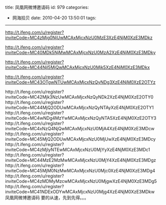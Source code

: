title: 凤凰网微博邀请码
id: 979
categories:
  - 网海拾贝
date: 2010-04-20 13:50:01
tags:
---

http://t.ifeng.com/u/register?inviteCode=MC4zMjg0NjUwMCAxMjcxNzU0MzE3XzE4NjM0XzE3MDkz

http://t.ifeng.com/u/register?inviteCode=MC40MDk5NjMwMCAxMjcxNzU0MzA2XzE4NjM0XzE3MDky

http://t.ifeng.com/u/register?inviteCode=MC44NjI5MjQwMCAxMjcxNzU0Mjk5XzE4NjM0XzE3MDkx

http://t.ifeng.com/u/register?inviteCode=MC43OTgwNTUwMCAxMjcxNzQyNDg3XzE4NjM0XzE2OTYz
<div id="_mcePaste">http://t.ifeng.com/u/register?inviteCode=MC42Mjk3NzUwMCAxMjcxNzQyNDk2XzE4NjM0XzE2OTY0</div>
<div></div>
<div id="_mcePaste">http://t.ifeng.com/u/register?inviteCode=MC44MjQ2ODUwMCAxMjcxNzQyNTAyXzE4NjM0XzE2OTY1</div>
<div></div>
<div id="_mcePaste">http://t.ifeng.com/u/register?inviteCode=MC4wNDg4MzYwMCAxMjcxNzQyNTA5XzE4NjM0XzE2OTY3</div>
<div></div>
<div>http://t.ifeng.com/u/register?inviteCode=MC4xNzQ4NjQwMCAxMjcxNzU0MjA4XzE4NjM0XzE3MDcw</div>
<div></div>
<div>http://t.ifeng.com/u/register?inviteCode=MC45MjQ2ODUwMCAxMjcxNzU0MjUwXzE4NjM0XzE3MDcy</div>
<div></div>
<div>http://t.ifeng.com/u/register?inviteCode=MC4zMjIyNTEwMCAxMjcxNzU0MjYyXzE4NjM0XzE3MDc1</div>
<div></div>
<div>http://t.ifeng.com/u/register?inviteCode=MC44MzE2MzMwMCAxMjcxNzU0MjY4XzE4NjM0XzE3MDgz</div>
<div></div>
<div>http://t.ifeng.com/u/register?inviteCode=MC45MjM0NzMwMCAxMjcxNzU0Mjc0XzE4NjM0XzE3MDg4</div>
<div></div>
<div>http://t.ifeng.com/u/register?inviteCode=MC4zMDMyMzcwMCAxMjcxNzU0MjgwXzE4NjM0XzE3MDg5</div>
<div></div>
<div>http://t.ifeng.com/u/register?inviteCode=MC41NDExODYwMCAxMjcxNzU0Mjg4XzE4NjM0XzE3MDkw</div>
<div id="_mcePaste">凤凰网微博邀请码 要的从速，先到先得。。。</div>
